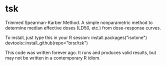 # tsk
Trimmed Spearman-Karber Method. A simple nonparametric method to determine median effective doses (LD50, etc.) from dose-response curves. 

To install, just type this in your R session:
  install.packages("isotone")
  devtools::install_github(repo="brsr/tsk")

This code was written forever ago. It runs and produces valid results, but may not be written in a contemporary R idiom.

